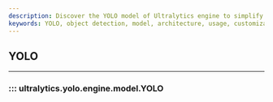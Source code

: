 ```yaml
---
description: Discover the YOLO model of Ultralytics engine to simplify your object detection tasks with state-of-the-art models.
keywords: YOLO, object detection, model, architecture, usage, customization, Ultralytics Docs
---
```


## YOLO
---

### ::: ultralytics.yolo.engine.model.YOLO

<br><br>
